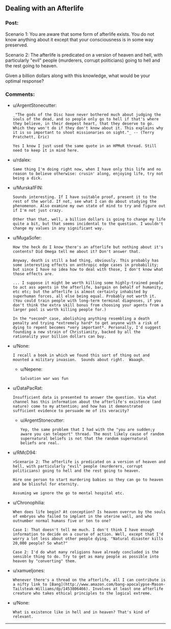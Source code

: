 ## Dealing with an Afterlife

### Post:

Scenario 1: You are aware that some form of afterlife exists. You do not know anything about it except that your consciousness is in some way preserved.

Scenario 2: The  afterlife is predicated on a version of heaven and hell, with particularly "evil" people (murderers, corrupt politicians) going to hell and the rest going to heaven.

Given a billion dollars along with this knowledge, what would be your optimal response?

### Comments:

- u/ArgentStonecutter:
  ```
  _"The gods of the Disc have never bothered much about judging the souls of the dead, and so people only go to hell if that's where they believe, in their deepest heart, that they deserve to go. Which they won't do if they don't know about it. This explains why it is so important to shoot missionaries on sight."_ -- (Terry Pratchett, Eric)

  Yes I know I just used the same quote in an HPMoR thread. Still need to keep it in mind here.
  ```

- u/rdalex:
  ```
  Same thing I'm doing right now, when I have only this life and no reason to believe otherwise: crusin' along, enjoying life, try not being a dick.
  ```

- u/Murska1FIN:
  ```
  Sounds interesting. If I have suitable proof, present it to the rest of the world. If not, see what I can do about studying the phenomenon. Also examine my own state of mind to try and figure out if I'm not just crazy.

  Other than that, well, a billion dollars is going to change my life quite a bit, but that seems incidental to the question. I wouldn't change my values in any significant way.
  ```

- u/MugaSofer:
  ```
  How the heck do I know there's an afterlife but nothing about it's contents? Did Omega tell me about it? Don't answer that.

  Anyway, death is still a bad thing, obviously. This probably has some interesting effects on anthropic edge cases in probability; but since I have no idea how to deal with those, I don't know what those effects are.

  ... I suppose it might be worth killing some highly-trained people to act ass agents in the afterlife, bargain on behalf of humanity, etc etc; but the afterlife is almost certainly inhabited by superhuman forces, all else being equal. Probably not worth it. (You could train people with long-term terminal diagnoses, if you don't think the extra skill bonus from choosing your agents from a larger pool is worth killing people for.)

  In the *second* case, abolishing anything resembling a death penalty and trying *extremely hard* to get anyone with a risk of dying to repent becomes *very important*. Personally, I'd suggest founding a new strain of Christianity, backed by all the rationality your billion dollars can buy.
  ```

- u/None:
  ```
  I recall a book in which we found this sort of thing out and mounted a military invasion.  Sounds about right.  Waaagh.
  ```

  - u/Nepene:
    ```
    Salvation war was fun
    ```

- u/DataPacRat:
  ```
  Insufficient data is presented to answer the question. Via what channel has this information about the afterlife's existence (and nature) come to my attention; and how has it demonstrated sufficient evidence to persuade me of its veracity?
  ```

  - u/ArgentStonecutter:
    ```
    Yep, the same problem that I had with the "you are sudden;y aware you can teleport" thread. The most likely cause of random supernatural beliefs is not that the random supernatural beliefs are real.
    ```

- u/RMcD94:
  ```
  >Scenario 2: The afterlife is predicated on a version of heaven and hell, with particularly "evil" people (murderers, corrupt politicians) going to hell and the rest going to heaven.

  Hire one person to start murdering babies so they can go to heaven and be blissful for eternity.

  Assuming we ignore the go to mental hospital etc.
  ```

- u/Chronophilia:
  ```
  When does life begin? At conception? Is heaven overrun by the souls of embryos who failed to implant in the uterine wall, and who outnumber normal humans five or ten to one?

  Case 1: That doesn't tell me much. I don't think I have enough information to decide on a course of action. Well, except that I'd worry a lot less about other people dying. "Natural disaster kills 20,000 people? So what?"

  Case 2: I'd do what many religions have already concluded is the sensible thing to do. Try to get as many people as possible into heaven by "converting" them.
  ```

- u/xamueljones:
  ```
  Whenever there's a thread on the afterlife, all I can contribute is a nifty link to [Bang](http://www.amazon.com/bang-apocalypse-Mason-Tailsteak-Williams/dp/1453806466). Involves at least one afterlife creature who takes ethical principles to the logical extreme.
  ```

- u/None:
  ```
  What is existence like in hell and in heaven? That's kind of relevant.
  ```

---

